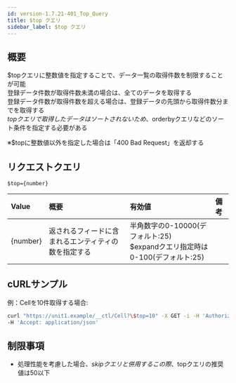 ```yaml
---
id: version-1.7.21-401_Top_Query
title: $top クエリ
sidebar_label: $top クエリ
---
```

## 概要
$topクエリに整数値を指定することで、データ一覧の取得件数を制限することが可能  
登録データ件数が取得件数未満の場合は、全てのデータを取得する  
登録データ件数が取得件数を超える場合は、登録データの先頭から取得件数分までを取得する  
$topクエリで取得したデータはソートされないため、$orderbyクエリなどのソート条件を指定する必要がある

※$topに整数値以外を指定した場合は「400 Bad Request」を返却する

## リクエストクエリ
```
$top={number}
```
|Value|概要|有効値|備考|
|:--|:--|:--|:--|
|{number}|返されるフィードに含まれるエンティティの数を指定する|半角数字の0-10000(デフォルト:25)<br>$expandクエリ指定時は0-100(デフォルト:25)||
## cURLサンプル
例：Cellを10件取得する場合:
```sh
curl "https://unit1.example/__ctl/Cell?\$top=10" -X GET -i -H 'Authorization: Bearer AA~PBDc...(省略)...FrTjA' \
-H 'Accept: application/json'
```
## 制限事項
* 処理性能を考慮した場合、$skipクエリと併用する
	この際、$topクエリの推奨値は50以下


